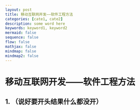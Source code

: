 ```yaml
---
layout: post
title: 移动互联网开发——软件工程方法
categories: [cate1, cate2]
description: some word here
keywords: keyword1, keyword2
mermaid: false
sequence: false
flow: false
mathjax: false
mindmap: false
mindmap2: false
---
```


# 移动互联网开发——软件工程方法

## 1. （说好要开头结果什么都没开）
